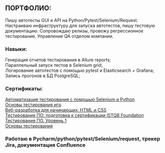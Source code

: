 ## ПОРТФОЛИО:
Пишу автотесты GUI и API на Python/Pytest/Selenium/Request. Настраиваю инфраструктуру для запуска автотестов, пишу тестовую документацию. Сопровождаю релизы, провожу регрессионное тестирование. Управление QA отделом компании.

### Навыки:
Генерация отчетов тестирования в Allure reports;  
Параллельный запуск тестов в Selenium grid;  
Логирование автотестов с помощью pytest и Elasticsearch + Grafana;  
Запись прогонов в БД PostgreSQL;  


### Сертификаты:
[Автоматизация тестирования с помощью Selenium и Python](https://stepik.org/certificate/95831e9f5dc8ebd9509b839678dfe3ff7835b27d.pdf)  
[Основы тестирования игр](https://stepik.org/cert/1436950)  
[Веб-разработка для начинающих: HTML и CSS](https://stepik.org/certificate/cb0e54a96a42de8b5bbff52bb16e65fd0af5701b.pdf)  
[Тестирование ПО: подготовка к сертификации ISTQB Foundation](https://stepik.org/cert/1027568)  
[Тестирование ПО. Уровень 1](https://gb.ru/certificates/1960159)  
[Основы тестирования](https://gb.ru/certificates/1959189)  

### Работаю в Pycharm/python/pytest/Selenium/request, трекер Jira, документация Confluence

